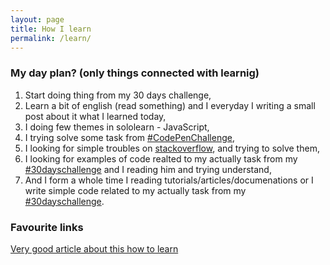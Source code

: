 ```yaml
---
layout: page
title: How I learn
permalink: /learn/
---
```


### My day plan? (only things connected with learnig)

1. Start doing thing from my 30 days challenge,
2. Learn a bit of english (read something) and I everyday I writing a small post about it what I learned today,
3. I doing few themes in sololearn - JavaScript,
4. I trying solve some task from [#CodePenChallenge](https://blog.codepen.io/2018/03/01/introducing-the-codepenchallenge/),
5. I looking for simple troubles on [stackoverflow](https://stackoverflow.com/questions/tagged/javascript), and trying to solve them,
6. I looking for examples of code realted to my actually task from my [#30dayschallenge](https://objectprogr.github.io/challenge/) and I reading him and trying understand,
7. And I form a whole time I reading tutorials/articles/documenations or I write simple code related to my actually task from my [#30dayschallenge](https://objectprogr.github.io/challenge/).

### Favourite links

[Very good article about this how to learn](https://medium.com/@samanthaming/3-tips-to-improve-your-programming-skills-294e6af90b53)